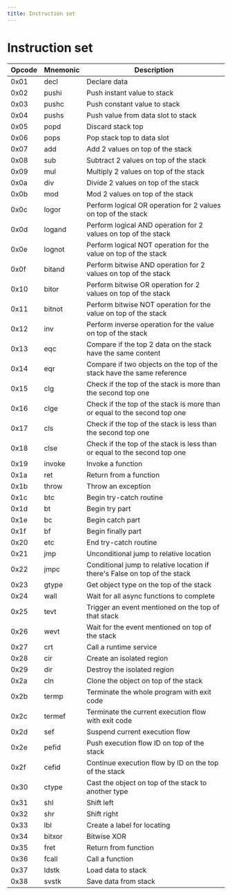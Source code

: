```yaml
---
title: Instruction set
---
```


# Instruction set

| Opcode | Mnemonic | Description                                                                |
| ------ | -------- | -------------------------------------------------------------------------- |
| 0x01   | decl     | Declare data                                                               |
| 0x02   | pushi    | Push instant value to stack                                                |
| 0x03   | pushc    | Push constant value to stack                                               |
| 0x04   | pushs    | Push value from data slot to stack                                         |
| 0x05   | popd     | Discard stack top                                                          |
| 0x06   | pops     | Pop stack top to data slot                                                 |
| 0x07   | add      | Add 2 values on top of the stack                                           |
| 0x08   | sub      | Subtract 2 values on top of the stack                                      |
| 0x09   | mul      | Multiply 2 values on top of the stack                                      |
| 0x0a   | div      | Divide 2 values on top of the stack                                        |
| 0x0b   | mod      | Mod 2 values on top of the stack                                           |
| 0x0c   | logor    | Perform logical OR operation for 2 values on top of the stack              |
| 0x0d   | logand   | Perform logical AND operation for 2 values on top of the stack             |
| 0x0e   | lognot   | Perform logical NOT operation for the value on top of the stack            |
| 0x0f   | bitand   | Perform bitwise AND operation for 2 values on top of the stack             |
| 0x10   | bitor    | Perform bitwise OR operation for 2 values on top of the stack              |
| 0x11   | bitnot   | Perform bitwise NOT operation for the value on top of the stack            |
| 0x12   | inv      | Perform inverse operation for the value on top of the stack                |
| 0x13   | eqc      | Compare if the top 2 data on the stack have the same content               |
| 0x14   | eqr      | Compare if two objects on the top of the stack have the same reference     |
| 0x15   | clg      | Check if the top of the stack is more than the second top one              |
| 0x16   | clge     | Check if the top of the stack is more than or equal to the second top one  |
| 0x17   | cls      | Check if the top of the stack is less than the second top one              |
| 0x18   | clse     | Check if the top of the stack is less than or equal to the second top one  |
| 0x19   | invoke   | Invoke a function                                                          |
| 0x1a   | ret      | Return from a function                                                     |
| 0x1b   | throw    | Throw an exception                                                         |
| 0x1c   | btc      | Begin try-catch routine                                                    |
| 0x1d   | bt       | Begin try part                                                             |
| 0x1e   | bc       | Begin catch part                                                           |
| 0x1f   | bf       | Begin finally part                                                         |
| 0x20   | etc      | End try-catch routine                                                      |
| 0x21   | jmp      | Unconditional jump to relative location                                    |
| 0x22   | jmpc     | Conditional jump to relative location if there's False on top of the stack |
| 0x23   | gtype    | Get object type on the top of the stack                                    |
| 0x24   | wall     | Wait for all async functions to complete                                   |
| 0x25   | tevt     | Trigger an event mentioned on the top of that stack                        |
| 0x26   | wevt     | Wait for the event mentioned on top of the stack                           |
| 0x27   | crt      | Call a runtime service                                                     |
| 0x28   | cir      | Create an isolated region                                                  |
| 0x29   | dir      | Destroy the isolated region                                                |
| 0x2a   | cln      | Clone the object on top of the stack                                       |
| 0x2b   | termp    | Terminate the whole program with exit code                                 |
| 0x2c   | termef   | Terminate the current execution flow with exit code                        |
| 0x2d   | sef      | Suspend current execution flow                                             |
| 0x2e   | pefid    | Push execution flow ID on top of the stack                                 |
| 0x2f   | cefid    | Continue execution flow by ID on the top of the stack                      |
| 0x30   | ctype    | Cast the object on top of the stack to another type                        |
| 0x31   | shl      | Shift left                                                                 |
| 0x32   | shr      | Shift right                                                                |
| 0x33   | lbl      | Create a label for locating                                                |
| 0x34   | bitxor   | Bitwise XOR                                                                |
| 0x35   | fret     | Return from function                                                       |
| 0x36   | fcall    | Call a function                                                            |
| 0x37   | ldstk    | Load data to stack                                                         |
| 0x38   | svstk    | Save data from stack                                                       |
